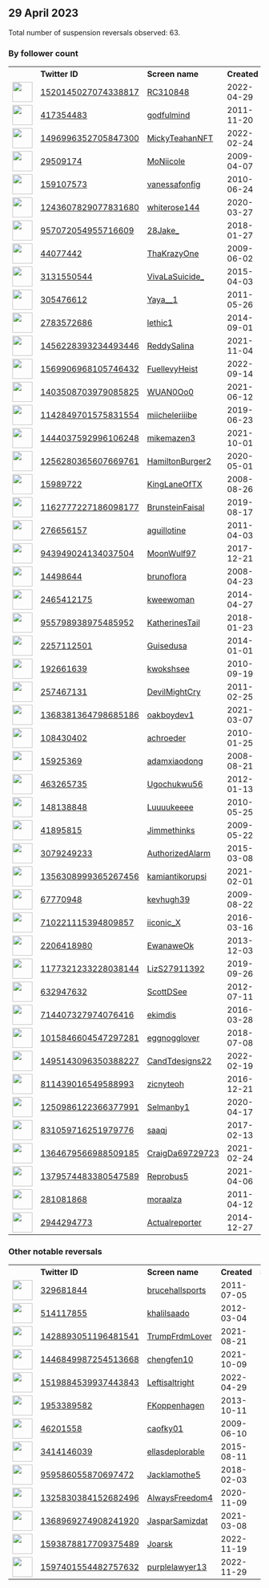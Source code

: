 
## 29 April 2023
Total number of suspension reversals observed: 63.

### By follower count
<table><tr><th></th><th align="left">Twitter ID</th><th align="left">Screen name</th>
<th align="left">Created</th><th align="left">Status</th><th align="left">Suspended</th><th align="left">Followers</th>
<tr><td><a href="https://pbs.twimg.com/profile_images/1652068294520631300/cg3bd5wX_normal.jpg"><img src="https://pbs.twimg.com/profile_images/1652068294520631300/cg3bd5wX_normal.jpg" width="40px" height="40px" align="center"/></a></td><td><a href="https://twitter.com/intent/user?user_id=1520145027074338817">1520145027074338817</a></td><td><a href="https://twitter.com/RC310848">RC310848</a></td><td>2022-04-29</td><td align="center"></td><td>2023-02-01</td><td>24510</td></tr>
<tr><td><a href="https://pbs.twimg.com/profile_images/1270152633005887489/-I-fK3wh_normal.jpg"><img src="https://pbs.twimg.com/profile_images/1270152633005887489/-I-fK3wh_normal.jpg" width="40px" height="40px" align="center"/></a></td><td><a href="https://twitter.com/intent/user?user_id=417354483">417354483</a></td><td><a href="https://twitter.com/godfulmind">godfulmind</a></td><td>2011-11-20</td><td align="center"></td><td></td><td>10995</td></tr>
<tr><td><a href="https://pbs.twimg.com/profile_images/1652109184383459329/8o0aNtlk_normal.jpg"><img src="https://pbs.twimg.com/profile_images/1652109184383459329/8o0aNtlk_normal.jpg" width="40px" height="40px" align="center"/></a></td><td><a href="https://twitter.com/intent/user?user_id=1496996352705847300">1496996352705847300</a></td><td><a href="https://twitter.com/MickyTeahanNFT">MickyTeahanNFT</a></td><td>2022-02-24</td><td align="center"></td><td>2023-03-11</td><td>8067</td></tr>
<tr><td><a href="https://pbs.twimg.com/profile_images/1333116475436052483/m2OrLKVv_normal.jpg"><img src="https://pbs.twimg.com/profile_images/1333116475436052483/m2OrLKVv_normal.jpg" width="40px" height="40px" align="center"/></a></td><td><a href="https://twitter.com/intent/user?user_id=29509174">29509174</a></td><td><a href="https://twitter.com/MoNiicole">MoNiicole</a></td><td>2009-04-07</td><td align="center"></td><td></td><td>1371</td></tr>
<tr><td><a href="https://pbs.twimg.com/profile_images/1559761734096670720/hcreCaU5_normal.png"><img src="https://pbs.twimg.com/profile_images/1559761734096670720/hcreCaU5_normal.png" width="40px" height="40px" align="center"/></a></td><td><a href="https://twitter.com/intent/user?user_id=159107573">159107573</a></td><td><a href="https://twitter.com/vanessafonfig">vanessafonfig</a></td><td>2010-06-24</td><td align="center"></td><td>2022-10-26</td><td>1230</td></tr>
<tr><td><a href="https://pbs.twimg.com/profile_images/1352401901560582144/xMCwx7tV_normal.jpg"><img src="https://pbs.twimg.com/profile_images/1352401901560582144/xMCwx7tV_normal.jpg" width="40px" height="40px" align="center"/></a></td><td><a href="https://twitter.com/intent/user?user_id=1243607829077831680">1243607829077831680</a></td><td><a href="https://twitter.com/whiterose144">whiterose144</a></td><td>2020-03-27</td><td align="center"></td><td></td><td>1206</td></tr>
<tr><td><a href="https://pbs.twimg.com/profile_images/1332948338887581696/az4qjx1U_normal.jpg"><img src="https://pbs.twimg.com/profile_images/1332948338887581696/az4qjx1U_normal.jpg" width="40px" height="40px" align="center"/></a></td><td><a href="https://twitter.com/intent/user?user_id=957072054955716609">957072054955716609</a></td><td><a href="https://twitter.com/28Jake_">28Jake_</a></td><td>2018-01-27</td><td align="center"></td><td></td><td>1156</td></tr>
<tr><td><a href="https://pbs.twimg.com/profile_images/1308096510278553601/Dp7XuKIZ_normal.jpg"><img src="https://pbs.twimg.com/profile_images/1308096510278553601/Dp7XuKIZ_normal.jpg" width="40px" height="40px" align="center"/></a></td><td><a href="https://twitter.com/intent/user?user_id=44077442">44077442</a></td><td><a href="https://twitter.com/ThaKrazyOne">ThaKrazyOne</a></td><td>2009-06-02</td><td align="center"></td><td></td><td>973</td></tr>
<tr><td><a href="https://pbs.twimg.com/profile_images/945310723047153671/-2iZxpYW_normal.jpg"><img src="https://pbs.twimg.com/profile_images/945310723047153671/-2iZxpYW_normal.jpg" width="40px" height="40px" align="center"/></a></td><td><a href="https://twitter.com/intent/user?user_id=3131550544">3131550544</a></td><td><a href="https://twitter.com/VivaLaSuicide_">VivaLaSuicide_</a></td><td>2015-04-03</td><td align="center">🔒</td><td></td><td>832</td></tr>
<tr><td><a href="https://pbs.twimg.com/profile_images/810759270459473920/hd52biux_normal.jpg"><img src="https://pbs.twimg.com/profile_images/810759270459473920/hd52biux_normal.jpg" width="40px" height="40px" align="center"/></a></td><td><a href="https://twitter.com/intent/user?user_id=305476612">305476612</a></td><td><a href="https://twitter.com/Yaya__1">Yaya__1</a></td><td>2011-05-26</td><td align="center"></td><td></td><td>755</td></tr>
<tr><td><a href="https://pbs.twimg.com/profile_images/1543745904997310464/YoMu7o2n_normal.jpg"><img src="https://pbs.twimg.com/profile_images/1543745904997310464/YoMu7o2n_normal.jpg" width="40px" height="40px" align="center"/></a></td><td><a href="https://twitter.com/intent/user?user_id=2783572686">2783572686</a></td><td><a href="https://twitter.com/lethic1">lethic1</a></td><td>2014-09-01</td><td align="center"></td><td>2022-10-30</td><td>710</td></tr>
<tr><td><a href="https://pbs.twimg.com/profile_images/1470332723751313408/mVD9Ah4T_normal.jpg"><img src="https://pbs.twimg.com/profile_images/1470332723751313408/mVD9Ah4T_normal.jpg" width="40px" height="40px" align="center"/></a></td><td><a href="https://twitter.com/intent/user?user_id=1456228393234493446">1456228393234493446</a></td><td><a href="https://twitter.com/ReddySalina">ReddySalina</a></td><td>2021-11-04</td><td align="center"></td><td>2023-03-22</td><td>654</td></tr>
<tr><td><a href="https://pbs.twimg.com/profile_images/1569935770160357376/qeYz1gvx_normal.jpg"><img src="https://pbs.twimg.com/profile_images/1569935770160357376/qeYz1gvx_normal.jpg" width="40px" height="40px" align="center"/></a></td><td><a href="https://twitter.com/intent/user?user_id=1569906968105746432">1569906968105746432</a></td><td><a href="https://twitter.com/FuellevyHeist">FuellevyHeist</a></td><td>2022-09-14</td><td align="center"></td><td>2022-12-02</td><td>518</td></tr>
<tr><td><a href="https://pbs.twimg.com/profile_images/1651553038211923969/vgzzbpKz_normal.jpg"><img src="https://pbs.twimg.com/profile_images/1651553038211923969/vgzzbpKz_normal.jpg" width="40px" height="40px" align="center"/></a></td><td><a href="https://twitter.com/intent/user?user_id=1403508703979085825">1403508703979085825</a></td><td><a href="https://twitter.com/WUAN0Oo0">WUAN0Oo0</a></td><td>2021-06-12</td><td align="center"></td><td></td><td>517</td></tr>
<tr><td><a href="https://pbs.twimg.com/profile_images/1531256703630598144/Kl0MloAo_normal.jpg"><img src="https://pbs.twimg.com/profile_images/1531256703630598144/Kl0MloAo_normal.jpg" width="40px" height="40px" align="center"/></a></td><td><a href="https://twitter.com/intent/user?user_id=1142849701575831554">1142849701575831554</a></td><td><a href="https://twitter.com/miicheleriiibe">miicheleriiibe</a></td><td>2019-06-23</td><td align="center"></td><td>2022-06-27</td><td>473</td></tr>
<tr><td><a href="https://pbs.twimg.com/profile_images/1468074400691937282/xslhK6--_normal.jpg"><img src="https://pbs.twimg.com/profile_images/1468074400691937282/xslhK6--_normal.jpg" width="40px" height="40px" align="center"/></a></td><td><a href="https://twitter.com/intent/user?user_id=1444037592996106248">1444037592996106248</a></td><td><a href="https://twitter.com/mikemazen3">mikemazen3</a></td><td>2021-10-01</td><td align="center"></td><td>2023-01-05</td><td>458</td></tr>
<tr><td><a href="https://pbs.twimg.com/profile_images/1628182497585508353/H3VPg_Q__normal.jpg"><img src="https://pbs.twimg.com/profile_images/1628182497585508353/H3VPg_Q__normal.jpg" width="40px" height="40px" align="center"/></a></td><td><a href="https://twitter.com/intent/user?user_id=1256280365607669761">1256280365607669761</a></td><td><a href="https://twitter.com/HamiltonBurger2">HamiltonBurger2</a></td><td>2020-05-01</td><td align="center"></td><td></td><td>456</td></tr>
<tr><td><a href="https://pbs.twimg.com/profile_images/1648540146856280070/Drvv2l49_normal.jpg"><img src="https://pbs.twimg.com/profile_images/1648540146856280070/Drvv2l49_normal.jpg" width="40px" height="40px" align="center"/></a></td><td><a href="https://twitter.com/intent/user?user_id=15989722">15989722</a></td><td><a href="https://twitter.com/KingLaneOfTX">KingLaneOfTX</a></td><td>2008-08-26</td><td align="center"></td><td></td><td>451</td></tr>
<tr><td><a href="https://pbs.twimg.com/profile_images/1432287826138251264/aPqlmVj1_normal.jpg"><img src="https://pbs.twimg.com/profile_images/1432287826138251264/aPqlmVj1_normal.jpg" width="40px" height="40px" align="center"/></a></td><td><a href="https://twitter.com/intent/user?user_id=1162777227186098177">1162777227186098177</a></td><td><a href="https://twitter.com/BrunsteinFaisal">BrunsteinFaisal</a></td><td>2019-08-17</td><td align="center"></td><td>2022-06-09</td><td>451</td></tr>
<tr><td><a href="https://pbs.twimg.com/profile_images/846935246146846720/Sax0cAHs_normal.jpg"><img src="https://pbs.twimg.com/profile_images/846935246146846720/Sax0cAHs_normal.jpg" width="40px" height="40px" align="center"/></a></td><td><a href="https://twitter.com/intent/user?user_id=276656157">276656157</a></td><td><a href="https://twitter.com/aguillotine">aguillotine</a></td><td>2011-04-03</td><td align="center"></td><td>2022-09-11</td><td>388</td></tr>
<tr><td><a href="https://pbs.twimg.com/profile_images/1177700548889518080/rPD5ytDi_normal.jpg"><img src="https://pbs.twimg.com/profile_images/1177700548889518080/rPD5ytDi_normal.jpg" width="40px" height="40px" align="center"/></a></td><td><a href="https://twitter.com/intent/user?user_id=943949024134037504">943949024134037504</a></td><td><a href="https://twitter.com/MoonWulf97">MoonWulf97</a></td><td>2017-12-21</td><td align="center"></td><td></td><td>333</td></tr>
<tr><td><a href="https://pbs.twimg.com/profile_images/877180854170210305/jU4ppit9_normal.jpg"><img src="https://pbs.twimg.com/profile_images/877180854170210305/jU4ppit9_normal.jpg" width="40px" height="40px" align="center"/></a></td><td><a href="https://twitter.com/intent/user?user_id=14498644">14498644</a></td><td><a href="https://twitter.com/brunoflora">brunoflora</a></td><td>2008-04-23</td><td align="center"></td><td>2022-09-20</td><td>311</td></tr>
<tr><td><a href="https://pbs.twimg.com/profile_images/1649461323690901511/ABt3Hwj3_normal.jpg"><img src="https://pbs.twimg.com/profile_images/1649461323690901511/ABt3Hwj3_normal.jpg" width="40px" height="40px" align="center"/></a></td><td><a href="https://twitter.com/intent/user?user_id=2465412175">2465412175</a></td><td><a href="https://twitter.com/kweewoman">kweewoman</a></td><td>2014-04-27</td><td align="center"></td><td></td><td>271</td></tr>
<tr><td><a href="https://pbs.twimg.com/profile_images/1591048525173108740/x3XMBzq0_normal.jpg"><img src="https://pbs.twimg.com/profile_images/1591048525173108740/x3XMBzq0_normal.jpg" width="40px" height="40px" align="center"/></a></td><td><a href="https://twitter.com/intent/user?user_id=955798938975485952">955798938975485952</a></td><td><a href="https://twitter.com/KatherinesTail">KatherinesTail</a></td><td>2018-01-23</td><td align="center"></td><td>2022-12-29</td><td>210</td></tr>
<tr><td><a href="https://pbs.twimg.com/profile_images/1419298282333949962/8RgVzx-k_normal.jpg"><img src="https://pbs.twimg.com/profile_images/1419298282333949962/8RgVzx-k_normal.jpg" width="40px" height="40px" align="center"/></a></td><td><a href="https://twitter.com/intent/user?user_id=2257112501">2257112501</a></td><td><a href="https://twitter.com/Guisedusa">Guisedusa</a></td><td>2014-01-01</td><td align="center"></td><td>2022-12-13</td><td>207</td></tr>
<tr><td><a href="https://pbs.twimg.com/profile_images/1600168189035368457/PwoIn53e_normal.jpg"><img src="https://pbs.twimg.com/profile_images/1600168189035368457/PwoIn53e_normal.jpg" width="40px" height="40px" align="center"/></a></td><td><a href="https://twitter.com/intent/user?user_id=192661639">192661639</a></td><td><a href="https://twitter.com/kwokshsee">kwokshsee</a></td><td>2010-09-19</td><td align="center"></td><td>2023-03-24</td><td>194</td></tr>
<tr><td><a href="https://pbs.twimg.com/profile_images/988998806569136128/9JlDbeT5_normal.jpg"><img src="https://pbs.twimg.com/profile_images/988998806569136128/9JlDbeT5_normal.jpg" width="40px" height="40px" align="center"/></a></td><td><a href="https://twitter.com/intent/user?user_id=257467131">257467131</a></td><td><a href="https://twitter.com/DevilMightCry">DevilMightCry</a></td><td>2011-02-25</td><td align="center">🔒</td><td></td><td>194</td></tr>
<tr><td><a href="https://pbs.twimg.com/profile_images/1428978797366349830/xfr-VUua_normal.jpg"><img src="https://pbs.twimg.com/profile_images/1428978797366349830/xfr-VUua_normal.jpg" width="40px" height="40px" align="center"/></a></td><td><a href="https://twitter.com/intent/user?user_id=1368381364798685186">1368381364798685186</a></td><td><a href="https://twitter.com/oakboydev1">oakboydev1</a></td><td>2021-03-07</td><td align="center"></td><td></td><td>175</td></tr>
<tr><td><a href="https://pbs.twimg.com/profile_images/698326958082551808/hpdh0SjF_normal.jpg"><img src="https://pbs.twimg.com/profile_images/698326958082551808/hpdh0SjF_normal.jpg" width="40px" height="40px" align="center"/></a></td><td><a href="https://twitter.com/intent/user?user_id=108430402">108430402</a></td><td><a href="https://twitter.com/achroeder">achroeder</a></td><td>2010-01-25</td><td align="center"></td><td></td><td>158</td></tr>
<tr><td><a href="https://pbs.twimg.com/profile_images/1527573812711149571/BBCk_PB__normal.jpg"><img src="https://pbs.twimg.com/profile_images/1527573812711149571/BBCk_PB__normal.jpg" width="40px" height="40px" align="center"/></a></td><td><a href="https://twitter.com/intent/user?user_id=15925369">15925369</a></td><td><a href="https://twitter.com/adamxiaodong">adamxiaodong</a></td><td>2008-08-21</td><td align="center">🔒</td><td>2022-10-21</td><td>142</td></tr>
<tr><td><a href="https://pbs.twimg.com/profile_images/1542451165924937729/ohx4-re9_normal.jpg"><img src="https://pbs.twimg.com/profile_images/1542451165924937729/ohx4-re9_normal.jpg" width="40px" height="40px" align="center"/></a></td><td><a href="https://twitter.com/intent/user?user_id=463265735">463265735</a></td><td><a href="https://twitter.com/Ugochukwu56">Ugochukwu56</a></td><td>2012-01-13</td><td align="center"></td><td>2022-07-09</td><td>136</td></tr>
<tr><td><a href="https://pbs.twimg.com/profile_images/577970501148098560/SvrNR23b_normal.jpeg"><img src="https://pbs.twimg.com/profile_images/577970501148098560/SvrNR23b_normal.jpeg" width="40px" height="40px" align="center"/></a></td><td><a href="https://twitter.com/intent/user?user_id=148138848">148138848</a></td><td><a href="https://twitter.com/Luuuukeeee">Luuuukeeee</a></td><td>2010-05-25</td><td align="center"></td><td></td><td>131</td></tr>
<tr><td><a href="https://abs.twimg.com/sticky/default_profile_images/default_profile_normal.png"><img src="https://abs.twimg.com/sticky/default_profile_images/default_profile_normal.png" width="40px" height="40px" align="center"/></a></td><td><a href="https://twitter.com/intent/user?user_id=41895815">41895815</a></td><td><a href="https://twitter.com/Jimmethinks">Jimmethinks</a></td><td>2009-05-22</td><td align="center">🔒</td><td></td><td>114</td></tr>
<tr><td><a href="https://pbs.twimg.com/profile_images/985241807327031296/9XHcACjb_normal.jpg"><img src="https://pbs.twimg.com/profile_images/985241807327031296/9XHcACjb_normal.jpg" width="40px" height="40px" align="center"/></a></td><td><a href="https://twitter.com/intent/user?user_id=3079249233">3079249233</a></td><td><a href="https://twitter.com/AuthorizedAlarm">AuthorizedAlarm</a></td><td>2015-03-08</td><td align="center"></td><td>2022-05-28</td><td>113</td></tr>
<tr><td><a href="https://pbs.twimg.com/profile_images/1522691876087771136/OCqRXVlU_normal.jpg"><img src="https://pbs.twimg.com/profile_images/1522691876087771136/OCqRXVlU_normal.jpg" width="40px" height="40px" align="center"/></a></td><td><a href="https://twitter.com/intent/user?user_id=1356308999365267456">1356308999365267456</a></td><td><a href="https://twitter.com/kamiantikorupsi">kamiantikorupsi</a></td><td>2021-02-01</td><td align="center"></td><td>2023-03-04</td><td>99</td></tr>
<tr><td><a href="https://pbs.twimg.com/profile_images/508474134070697984/x61SDWj5_normal.jpeg"><img src="https://pbs.twimg.com/profile_images/508474134070697984/x61SDWj5_normal.jpeg" width="40px" height="40px" align="center"/></a></td><td><a href="https://twitter.com/intent/user?user_id=67770948">67770948</a></td><td><a href="https://twitter.com/kevhugh39">kevhugh39</a></td><td>2009-08-22</td><td align="center"></td><td></td><td>80</td></tr>
<tr><td><a href="https://pbs.twimg.com/profile_images/1120493479048744967/uYXxBnfo_normal.png"><img src="https://pbs.twimg.com/profile_images/1120493479048744967/uYXxBnfo_normal.png" width="40px" height="40px" align="center"/></a></td><td><a href="https://twitter.com/intent/user?user_id=710221115394809857">710221115394809857</a></td><td><a href="https://twitter.com/iiconic_X">iiconic_X</a></td><td>2016-03-16</td><td align="center"></td><td></td><td>77</td></tr>
<tr><td><a href="https://pbs.twimg.com/profile_images/1576324314139447296/S42Nvkv__normal.jpg"><img src="https://pbs.twimg.com/profile_images/1576324314139447296/S42Nvkv__normal.jpg" width="40px" height="40px" align="center"/></a></td><td><a href="https://twitter.com/intent/user?user_id=2206418980">2206418980</a></td><td><a href="https://twitter.com/EwanaweOk">EwanaweOk</a></td><td>2013-12-03</td><td align="center"></td><td>2022-11-12</td><td>72</td></tr>
<tr><td><a href="https://abs.twimg.com/sticky/default_profile_images/default_profile_normal.png"><img src="https://abs.twimg.com/sticky/default_profile_images/default_profile_normal.png" width="40px" height="40px" align="center"/></a></td><td><a href="https://twitter.com/intent/user?user_id=1177321233228038144">1177321233228038144</a></td><td><a href="https://twitter.com/LizS27911392">LizS27911392</a></td><td>2019-09-26</td><td align="center"></td><td></td><td>70</td></tr>
<tr><td><a href="https://pbs.twimg.com/profile_images/1650169905797382145/i1bnn6nl_normal.jpg"><img src="https://pbs.twimg.com/profile_images/1650169905797382145/i1bnn6nl_normal.jpg" width="40px" height="40px" align="center"/></a></td><td><a href="https://twitter.com/intent/user?user_id=632947632">632947632</a></td><td><a href="https://twitter.com/ScottDSee">ScottDSee</a></td><td>2012-07-11</td><td align="center"></td><td>2023-03-18</td><td>65</td></tr>
<tr><td><a href="https://pbs.twimg.com/profile_images/871872607049494528/5PGNCKEW_normal.jpg"><img src="https://pbs.twimg.com/profile_images/871872607049494528/5PGNCKEW_normal.jpg" width="40px" height="40px" align="center"/></a></td><td><a href="https://twitter.com/intent/user?user_id=714407327974076416">714407327974076416</a></td><td><a href="https://twitter.com/ekimdis">ekimdis</a></td><td>2016-03-28</td><td align="center"></td><td></td><td>64</td></tr>
<tr><td><a href="https://pbs.twimg.com/profile_images/1548712039232614400/lyviCpyA_normal.jpg"><img src="https://pbs.twimg.com/profile_images/1548712039232614400/lyviCpyA_normal.jpg" width="40px" height="40px" align="center"/></a></td><td><a href="https://twitter.com/intent/user?user_id=1015846604547297281">1015846604547297281</a></td><td><a href="https://twitter.com/eggnogglover">eggnogglover</a></td><td>2018-07-08</td><td align="center"></td><td>2022-10-06</td><td>59</td></tr>
<tr><td><a href="https://pbs.twimg.com/profile_images/1506736157299818508/1QwTWkqZ_normal.jpg"><img src="https://pbs.twimg.com/profile_images/1506736157299818508/1QwTWkqZ_normal.jpg" width="40px" height="40px" align="center"/></a></td><td><a href="https://twitter.com/intent/user?user_id=1495143096350388227">1495143096350388227</a></td><td><a href="https://twitter.com/CandTdesigns22">CandTdesigns22</a></td><td>2022-02-19</td><td align="center"></td><td>2022-11-11</td><td>55</td></tr>
<tr><td><a href="https://pbs.twimg.com/profile_images/1596747326802231296/6Lk3yYPz_normal.jpg"><img src="https://pbs.twimg.com/profile_images/1596747326802231296/6Lk3yYPz_normal.jpg" width="40px" height="40px" align="center"/></a></td><td><a href="https://twitter.com/intent/user?user_id=811439016549588993">811439016549588993</a></td><td><a href="https://twitter.com/zicnyteoh">zicnyteoh</a></td><td>2016-12-21</td><td align="center"></td><td>2022-12-05</td><td>48</td></tr>
<tr><td><a href="https://pbs.twimg.com/profile_images/1373847123918196738/_cI11ucu_normal.jpg"><img src="https://pbs.twimg.com/profile_images/1373847123918196738/_cI11ucu_normal.jpg" width="40px" height="40px" align="center"/></a></td><td><a href="https://twitter.com/intent/user?user_id=1250986122366377991">1250986122366377991</a></td><td><a href="https://twitter.com/Selmanby1">Selmanby1</a></td><td>2020-04-17</td><td align="center"></td><td>2023-02-10</td><td>37</td></tr>
<tr><td><a href="https://pbs.twimg.com/profile_images/1117411121382797312/xZvkGgZR_normal.jpg"><img src="https://pbs.twimg.com/profile_images/1117411121382797312/xZvkGgZR_normal.jpg" width="40px" height="40px" align="center"/></a></td><td><a href="https://twitter.com/intent/user?user_id=831059716251979776">831059716251979776</a></td><td><a href="https://twitter.com/saaqj">saaqj</a></td><td>2017-02-13</td><td align="center"></td><td>2023-02-21</td><td>35</td></tr>
<tr><td><a href="https://abs.twimg.com/sticky/default_profile_images/default_profile_normal.png"><img src="https://abs.twimg.com/sticky/default_profile_images/default_profile_normal.png" width="40px" height="40px" align="center"/></a></td><td><a href="https://twitter.com/intent/user?user_id=1364679566988509185">1364679566988509185</a></td><td><a href="https://twitter.com/CraigDa69729723">CraigDa69729723</a></td><td>2021-02-24</td><td align="center"></td><td></td><td>33</td></tr>
<tr><td><a href="https://pbs.twimg.com/profile_images/1379574559993651200/IbaPn_md_normal.jpg"><img src="https://pbs.twimg.com/profile_images/1379574559993651200/IbaPn_md_normal.jpg" width="40px" height="40px" align="center"/></a></td><td><a href="https://twitter.com/intent/user?user_id=1379574483380547589">1379574483380547589</a></td><td><a href="https://twitter.com/Reprobus5">Reprobus5</a></td><td>2021-04-06</td><td align="center"></td><td>2022-11-02</td><td>29</td></tr>
<tr><td><a href="https://pbs.twimg.com/profile_images/378800000485012058/1468acda69fbae21a2b162aa1734b12b_normal.jpeg"><img src="https://pbs.twimg.com/profile_images/378800000485012058/1468acda69fbae21a2b162aa1734b12b_normal.jpeg" width="40px" height="40px" align="center"/></a></td><td><a href="https://twitter.com/intent/user?user_id=281081868">281081868</a></td><td><a href="https://twitter.com/moraalza">moraalza</a></td><td>2011-04-12</td><td align="center"></td><td>2023-03-31</td><td>24</td></tr>
<tr><td><a href="https://pbs.twimg.com/profile_images/1386533129750552577/ioJZ12Nk_normal.jpg"><img src="https://pbs.twimg.com/profile_images/1386533129750552577/ioJZ12Nk_normal.jpg" width="40px" height="40px" align="center"/></a></td><td><a href="https://twitter.com/intent/user?user_id=2944294773">2944294773</a></td><td><a href="https://twitter.com/Actualreporter">Actualreporter</a></td><td>2014-12-27</td><td align="center">🔒</td><td>2022-02-19</td><td>22</td></tr>
</table>

### Other notable reversals
<table><tr><th></th><th align="left">Twitter ID</th><th align="left">Screen name</th>
<th align="left">Created</th><th align="left">Status</th><th align="left">Suspended</th><th align="left">Followers</th>
<tr><td><a href="https://pbs.twimg.com/profile_images/1699257813/SECOND_OPINION_PICTURE_normal.png"><img src="https://pbs.twimg.com/profile_images/1699257813/SECOND_OPINION_PICTURE_normal.png" width="40px" height="40px" align="center"/></a></td><td><a href="https://twitter.com/intent/user?user_id=329681844">329681844</a></td><td><a href="https://twitter.com/brucehallsports">brucehallsports</a></td><td>2011-07-05</td><td align="center"></td><td>2022-07-28</td><td>0</td></tr>
<tr><td><a href="https://pbs.twimg.com/profile_images/1459315241066524672/Fn-pdhze_normal.jpg"><img src="https://pbs.twimg.com/profile_images/1459315241066524672/Fn-pdhze_normal.jpg" width="40px" height="40px" align="center"/></a></td><td><a href="https://twitter.com/intent/user?user_id=514117855">514117855</a></td><td><a href="https://twitter.com/khalilsaado">khalilsaado</a></td><td>2012-03-04</td><td align="center"></td><td>2023-03-02</td><td>21</td></tr>
<tr><td><a href="https://pbs.twimg.com/profile_images/1448071906129858577/CUOpDMJY_normal.jpg"><img src="https://pbs.twimg.com/profile_images/1448071906129858577/CUOpDMJY_normal.jpg" width="40px" height="40px" align="center"/></a></td><td><a href="https://twitter.com/intent/user?user_id=1428893051196481541">1428893051196481541</a></td><td><a href="https://twitter.com/TrumpFrdmLover">TrumpFrdmLover</a></td><td>2021-08-21</td><td align="center"></td><td>2022-10-29</td><td>0</td></tr>
<tr><td><a href="https://abs.twimg.com/sticky/default_profile_images/default_profile_normal.png"><img src="https://abs.twimg.com/sticky/default_profile_images/default_profile_normal.png" width="40px" height="40px" align="center"/></a></td><td><a href="https://twitter.com/intent/user?user_id=1446849987254513668">1446849987254513668</a></td><td><a href="https://twitter.com/chengfen10">chengfen10</a></td><td>2021-10-09</td><td align="center">🔒</td><td>2023-02-03</td><td>0</td></tr>
<tr><td><a href="https://pbs.twimg.com/profile_images/1520173457023021056/rHP3i6gm_normal.jpg"><img src="https://pbs.twimg.com/profile_images/1520173457023021056/rHP3i6gm_normal.jpg" width="40px" height="40px" align="center"/></a></td><td><a href="https://twitter.com/intent/user?user_id=1519884539937443843">1519884539937443843</a></td><td><a href="https://twitter.com/Leftisaltright">Leftisaltright</a></td><td>2022-04-29</td><td align="center"></td><td>2022-10-20</td><td>0</td></tr>
<tr><td><a href="https://pbs.twimg.com/profile_images/1369809166630486019/uKVDzi5S_normal.jpg"><img src="https://pbs.twimg.com/profile_images/1369809166630486019/uKVDzi5S_normal.jpg" width="40px" height="40px" align="center"/></a></td><td><a href="https://twitter.com/intent/user?user_id=1953389582">1953389582</a></td><td><a href="https://twitter.com/FKoppenhagen">FKoppenhagen</a></td><td>2013-10-11</td><td align="center"></td><td>2022-05-25</td><td>16</td></tr>
<tr><td><a href="https://pbs.twimg.com/profile_images/378800000258106701/1e952bdd8abd6a5f7a26e4ff2347074c_normal.jpeg"><img src="https://pbs.twimg.com/profile_images/378800000258106701/1e952bdd8abd6a5f7a26e4ff2347074c_normal.jpeg" width="40px" height="40px" align="center"/></a></td><td><a href="https://twitter.com/intent/user?user_id=46201558">46201558</a></td><td><a href="https://twitter.com/caofky01">caofky01</a></td><td>2009-06-10</td><td align="center"></td><td>2023-03-22</td><td>19</td></tr>
<tr><td><a href="https://pbs.twimg.com/profile_images/630933928594030592/wARE7P9f_normal.jpg"><img src="https://pbs.twimg.com/profile_images/630933928594030592/wARE7P9f_normal.jpg" width="40px" height="40px" align="center"/></a></td><td><a href="https://twitter.com/intent/user?user_id=3414146039">3414146039</a></td><td><a href="https://twitter.com/ellasdeplorable">ellasdeplorable</a></td><td>2015-08-11</td><td align="center"></td><td></td><td>0</td></tr>
<tr><td><a href="https://pbs.twimg.com/profile_images/1652114618091962368/p5JAtqet_normal.jpg"><img src="https://pbs.twimg.com/profile_images/1652114618091962368/p5JAtqet_normal.jpg" width="40px" height="40px" align="center"/></a></td><td><a href="https://twitter.com/intent/user?user_id=959586055870697472">959586055870697472</a></td><td><a href="https://twitter.com/Jacklamothe5">Jacklamothe5</a></td><td>2018-02-03</td><td align="center"></td><td></td><td>5</td></tr>
<tr><td><a href="https://pbs.twimg.com/profile_images/1325831058840051713/zYTHK66__normal.jpg"><img src="https://pbs.twimg.com/profile_images/1325831058840051713/zYTHK66__normal.jpg" width="40px" height="40px" align="center"/></a></td><td><a href="https://twitter.com/intent/user?user_id=1325830384152682496">1325830384152682496</a></td><td><a href="https://twitter.com/AlwaysFreedom4">AlwaysFreedom4</a></td><td>2020-11-09</td><td align="center"></td><td></td><td>0</td></tr>
<tr><td><a href="https://pbs.twimg.com/profile_images/1378402879849910276/fl2XAAb2_normal.jpg"><img src="https://pbs.twimg.com/profile_images/1378402879849910276/fl2XAAb2_normal.jpg" width="40px" height="40px" align="center"/></a></td><td><a href="https://twitter.com/intent/user?user_id=1368969274908241920">1368969274908241920</a></td><td><a href="https://twitter.com/JasparSamizdat">JasparSamizdat</a></td><td>2021-03-08</td><td align="center"></td><td></td><td>8</td></tr>
<tr><td><a href="https://pbs.twimg.com/profile_images/1593879422385405952/arMdEfwN_normal.jpg"><img src="https://pbs.twimg.com/profile_images/1593879422385405952/arMdEfwN_normal.jpg" width="40px" height="40px" align="center"/></a></td><td><a href="https://twitter.com/intent/user?user_id=1593878817709375489">1593878817709375489</a></td><td><a href="https://twitter.com/Joarsk">Joarsk</a></td><td>2022-11-19</td><td align="center"></td><td>2023-01-13</td><td>1</td></tr>
<tr><td><a href="https://pbs.twimg.com/profile_images/1597402058558443522/WNwBi7-j_normal.jpg"><img src="https://pbs.twimg.com/profile_images/1597402058558443522/WNwBi7-j_normal.jpg" width="40px" height="40px" align="center"/></a></td><td><a href="https://twitter.com/intent/user?user_id=1597401554482757632">1597401554482757632</a></td><td><a href="https://twitter.com/purplelawyer13">purplelawyer13</a></td><td>2022-11-29</td><td align="center"></td><td>2023-02-19</td><td>12</td></tr>
</table>
